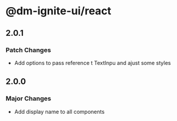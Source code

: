 # @dm-ignite-ui/react

## 2.0.1

### Patch Changes

- Add options to pass reference t TextInpu and ajust some styles

## 2.0.0

### Major Changes

- Add display name to all components
